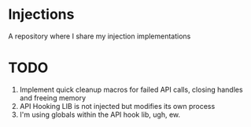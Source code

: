 # Injections
A repository where I share my injection implementations 

# TODO
1. Implement quick cleanup macros for failed API calls, closing handles and freeing memory
2. API Hooking LIB is not injected but modifies its own process
3. I'm using globals within the API hook lib, ugh, ew.
